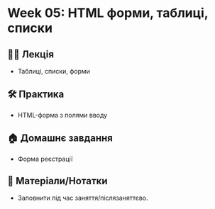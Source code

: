 # Week 05: HTML форми, таблиці, списки

## 🧑‍🏫 Лекція
- Таблиці, списки, форми

## 🛠 Практика
- HTML-форма з полями вводу

## 🏠 Домашнє завдання
- Форма реєстрації

## 📎 Матеріали/Нотатки
- Заповнити під час заняття/післязаняттєво.